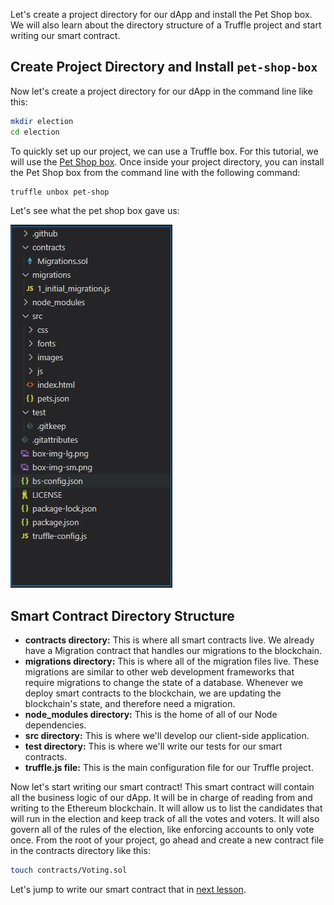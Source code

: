 

Let's create a project directory for our dApp and install the Pet Shop box. We will also learn about the directory structure of a Truffle project and start writing our smart contract.
## Create Project Directory and Install `pet-shop-box`
Now let's create a project directory for our dApp in the command line like this:
```bash
mkdir election
cd election
```

To quickly set up our project, we can use a Truffle box. For this tutorial, we will use the [Pet Shop box](http://truffleframework.com/boxes/pet-shop). Once inside your project directory, you can install the Pet Shop box from the command line with the following command:
```bash
truffle unbox pet-shop
```
Let's see what the pet shop box gave us:

![image](https://github.com/shakeelzafar3/images/blob/main/sidebar.JPG)

## Smart Contract Directory Structure

- **contracts directory:** This is where all smart contracts live. We already have a Migration contract that handles our migrations to the blockchain.
- **migrations directory:** This is where all of the migration files live. These migrations are similar to other web development frameworks that require migrations to change the state of a database. Whenever we deploy smart contracts to the blockchain, we are updating the blockchain's state, and therefore need a migration.
- **node_modules directory:** This is the home of all of our Node dependencies.
- **src directory:** This is where we'll develop our client-side application.
- **test directory:** This is where we'll write our tests for our smart contracts.
- **truffle.js file:** This is the main configuration file for our Truffle project.

Now let's start writing our smart contract! This smart contract will contain all the business logic of our dApp. It will be in charge of reading from and writing to the Ethereum blockchain. It will allow us to list the candidates that will run in the election and keep track of all the votes and voters. It will also govern all of the rules of the election, like enforcing accounts to only vote once. From the root of your project, go ahead and create a new contract file in the contracts directory like this:

```bash
touch contracts/Voting.sol
```
Let's jump to write our smart contract that in [next lesson](https://github.com/shakeelzafar3/Voting-dApp-using-Ethereum-and-Solidity/blob/main/7%20-%20Building%20a%20Voting%20Smart%20Contract%20in%20Solidity.md).
